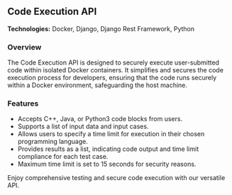 ## Code Execution API

**Technologies:** Docker, Django, Django Rest Framework, Python

### Overview
The Code Execution API is designed to securely execute user-submitted code within isolated Docker containers. It simplifies and secures the code execution process for developers, ensuring that the code runs securely within a Docker environment, safeguarding the host machine.

### Features
- Accepts C++, Java, or Python3 code blocks from users.
- Supports a list of input data and input cases.
- Allows users to specify a time limit for execution in their chosen programming language.
- Provides results as a list, indicating code output and time limit compliance for each test case.
- Maximum time limit is set to 15 seconds for security reasons.

Enjoy comprehensive testing and secure code execution with our versatile API.
